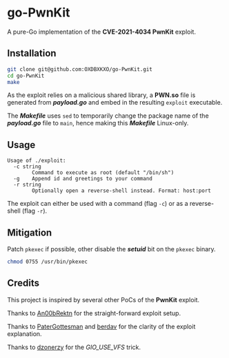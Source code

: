 # go-PwnKit

A pure-Go implementation of the **CVE-2021-4034 PwnKit** exploit.



## Installation

```bash
git clone git@github.com:OXDBXKXO/go-PwnKit.git
cd go-PwnKit
make
```



As the exploit relies on a malicious shared library, a **PWN.so** file is generated from ***payload.go*** and embed in the resulting `exploit` executable.

The ***Makefile*** uses `sed` to temporarily change the package name of the ***payload.go*** file to `main`, hence making this ***Makefile*** Linux-only.



## Usage

```
Usage of ./exploit:
  -c string
        Command to execute as root (default "/bin/sh")
  -g    Append id and greetings to your command
  -r string
        Optionally open a reverse-shell instead. Format: host:port
```

The exploit can either be used with a command (flag `-c`) or as a reverse-shell (flag `-r`).



## Mitigation

Patch `pkexec` if possible, other disable the ***setuid*** bit on the `pkexec` binary.

```bash
chmod 0755 /usr/bin/pkexec
```



## Credits

This project is inspired by several other PoCs of the **PwnKit** exploit.



Thanks to [An00bRektn](https://github.com/An00bRektn/CVE-2021-4034) for the straight-forward exploit setup.

Thanks to [PaterGottesman](https://github.com/PeterGottesman/pwnkit-exploit) and [berdav](https://github.com/berdav/CVE-2021-4034) for the clarity of the exploit explanation.

Thanks to [dzonerzy](https://github.com/dzonerzy/poc-cve-2021-4034) for the *GIO_USE_VFS* trick.
